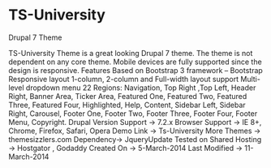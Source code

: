TS-University
=============

Drupal 7 Theme


TS-University Theme is a great looking Drupal 7 theme. The theme is not dependent on any core theme. Mobile devices are fully supported since the design is responsive.
Features
Based on Bootstrap 3 framework – Bootstrap
Responsive layout
1-column, 2-column  and Full-width layout support
Multi-level dropdown menu
22 Regions: Navigation, Top Right ,Top Left, Header Right, Banner Area, Ticker Area, Featured One, Featured Two, Featured Three, Featured Four,  Highlighted, Help, Content, Sidebar Left, Sidebar Right, Carousel,  Footer One, Footer Two, Footer Three,  Footer Four, Footer Menu, Copyright.
Drupal Version Support →  7.2.x
Browser Support → IE 8+, Chrome, Firefox, Safari, Opera
Demo Link → Ts-University
More Themes → themesizzlers.com
Dependency→ JqueryUpdate
Tested on Shared Hosting → Hostgator , Godaddy
Created On → 5-March-2014
Last Modified → 11-March-2014
